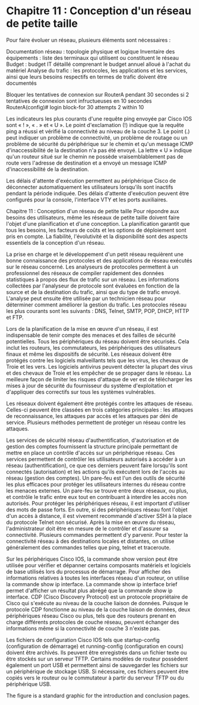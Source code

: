 # Chapitre 11 : Conception d'un réseau de petite taille

Pour faire évoluer un réseau, plusieurs éléments sont nécessaires :

Documentation réseau : topologie physique et logique
Inventaire des équipements : liste des terminaux qui utilisent ou constituent le réseau 
Budget : budget IT détaillé comprenant le budget annuel alloué à l'achat du matériel
Analyse du trafic : les protocoles, les applications et les services, ainsi que leurs besoins respectifs en termes de trafic doivent être documentés





Bloquer les tentatives de connexion sur RouterA pendant 30 secondes si 2 tentatives de connexion sont infructueuses en 10 secondes
  RouterA(config)# login block-for 30 attempts 2 within 10





Les indicateurs les plus courants d'une requête ping envoyée par Cisco IOS sont « ! », « . » et « U ». 
Le point d'exclamation (!) indique que la requête ping a réussi et vérifié la connectivité au niveau de la couche 3. 
Le point (.) peut indiquer un problème de connectivité, un problème de routage ou un problème de sécurité du périphérique sur le chemin et qu'un message ICMP d'inaccessibilité de la destination n'a pas été envoyé. 
La lettre « U » indique qu'un routeur situé sur le chemin ne possède vraisemblablement pas de route vers l'adresse de destination et a envoyé un message ICMP d'inaccessibilité de la destination.



Les délais d'attente d'exécution permettent au périphérique Cisco de déconnecter automatiquement les utilisateurs lorsqu'ils sont inactifs pendant la période indiquée. Des délais d'attente d'exécution peuvent être configurés pour la console, l'interface VTY et les ports auxiliaires.








Chapitre 11 : Conception d'un réseau de petite taille
Pour répondre aux besoins des utilisateurs, même les réseaux de petite taille doivent faire l'objet d'une planification et d'une conception. La planification garantit que tous les besoins, les facteurs de coûts et les options de déploiement sont pris en compte. La fiabilité, l'évolutivité et la disponibilité sont des aspects essentiels de la conception d'un réseau.

La prise en charge et le développement d'un petit réseau requièrent une bonne connaissance des protocoles et des applications de réseau exécutés sur le réseau concerné. Les analyseurs de protocoles permettent à un professionnel des réseaux de compiler rapidement des données statistiques à propos des flux de trafic sur un réseau. Les informations collectées par l'analyseur de protocole sont évaluées en fonction de la source et de la destination du trafic, ainsi que du type de trafic envoyé. L'analyse peut ensuite être utilisée par un technicien réseau pour déterminer comment améliorer la gestion du trafic. Les protocoles réseau les plus courants sont les suivants : DNS, Telnet, SMTP, POP, DHCP, HTTP et FTP.

Lors de la planification de la mise en œuvre d'un réseau, il est indispensable de tenir compte des menaces et des failles de sécurité potentielles. Tous les périphériques du réseau doivent être sécurisés. Cela inclut les routeurs, les commutateurs, les périphériques des utilisateurs finaux et même les dispositifs de sécurité. Les réseaux doivent être protégés contre les logiciels malveillants tels que les virus, les chevaux de Troie et les vers. Les logiciels antivirus peuvent détecter la plupart des virus et des chevaux de Troie et les empêcher de se propager dans le réseau. La meilleure façon de limiter les risques d'attaque de ver est de télécharger les mises à jour de sécurité du fournisseur du système d'exploitation et d'appliquer des correctifs sur tous les systèmes vulnérables.

Les réseaux doivent également être protégés contre les attaques de réseau. Celles-ci peuvent être classées en trois catégories principales : les attaques de reconnaissance, les attaques par accès et les attaques par déni de service. Plusieurs méthodes permettent de protéger un réseau contre les attaques.

Les services de sécurité réseau d'authentification, d'autorisation et de gestion des comptes fournissent la structure principale permettant de mettre en place un contrôle d'accès sur un périphérique réseau. Ces services permettent de contrôler les utilisateurs autorisés à accéder à un réseau (authentification), ce que ces derniers peuvent faire lorsqu'ils sont connectés (autorisation) et les actions qu'ils exécutent lors de l'accès au réseau (gestion des comptes).
Un pare-feu est l'un des outils de sécurité les plus efficaces pour protéger les utilisateurs internes du réseau contre les menaces externes. Un pare-feu se trouve entre deux réseaux, ou plus, et contrôle le trafic entre eux tout en contribuant à interdire les accès non autorisés.
Pour protéger les périphériques réseau, il est important d'utiliser des mots de passe forts. En outre, si des périphériques réseau font l'objet d'un accès à distance, il est vivement recommandé d'activer SSH à la place du protocole Telnet non sécurisé.
Après la mise en œuvre du réseau, l'administrateur doit être en mesure de le contrôler et d'assurer sa connectivité. Plusieurs commandes permettent d'y parvenir. Pour tester la connectivité réseau à des destinations locales et distantes, on utilise généralement des commandes telles que ping, telnet et traceroute.

Sur les périphériques Cisco IOS, la commande show version peut être utilisée pour vérifier et dépanner certains composants matériels et logiciels de base utilisés lors du processus de démarrage. Pour afficher des informations relatives à toutes les interfaces réseau d'un routeur, on utilise la commande show ip interface. La commande show ip interface brief permet d'afficher un résultat plus abrégé que la commande show ip interface. CDP (Cisco Discovery Protocol) est un protocole propriétaire de Cisco qui s'exécute au niveau de la couche liaison de données. Puisque le protocole CDP fonctionne au niveau de la couche liaison de données, deux périphériques réseau Cisco ou plus, tels que des routeurs prenant en charge différents protocoles de couche réseau, peuvent échanger des informations même si la connectivité de couche 3 n'existe pas.

Les fichiers de configuration Cisco IOS tels que startup-config (configuration de démarrage) et running-config (configuration en cours) doivent être archivés. Ils peuvent être enregistrés dans un fichier texte ou être stockés sur un serveur TFTP. Certains modèles de routeur possèdent également un port USB et permettent ainsi de sauvegarder les fichiers sur un périphérique de stockage USB. Si nécessaire, ces fichiers peuvent être copiés vers le routeur ou le commutateur à partir du serveur TFTP ou du périphérique USB.

The figure is a standard graphic for the introduction and conclusion pages.
